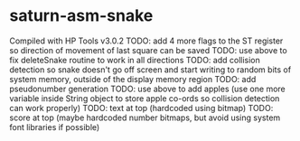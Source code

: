 # saturn-asm-snake

Compiled with HP Tools v3.0.2 
TODO: add 4 more flags to the ST register so direction of movement of last square can be saved
TODO: use above to fix deleteSnake routine to work in all directions
TODO: add collision detection so snake doesn't go off screen and start writing to random bits of system memory, outside of the display memory region
TODO: add pseudonumber generation
TODO: use above to add apples (use one more variable inside String object to store apple co-ords so collision detection can work properly)
TODO: text at top (hardcoded using bitmap)
TODO: score at top (maybe hardcoded number bitmaps, but avoid using system font libraries if possible)
